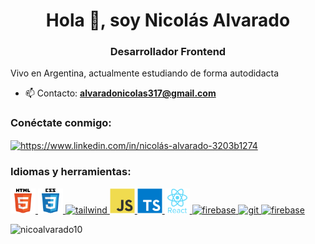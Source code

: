 <h1 align="center">Hola 👋, soy Nicolás Alvarado</h1>
<h3 align="center">Desarrollador Frontend </h3>
<p align="left">Vivo en Argentina, actualmente estudiando de forma autodidacta </p>

- 📫 Contacto: **alvaradonicolas317@gmail.com**

<h3 align="left">Conéctate conmigo:</h3>      
<p align="left">
<a href="https://linkedin.com/in/https://www.linkedin.com/in/nicolás-alvarado-3203b1274" target="blank">
  <img align="center" src="https://raw.githubusercontent.com/rahuldkjain/github-profile-readme-generator/master/src/images/icons/Social/linked-in-alt.svg" alt="https://www.linkedin.com/in/nicolás-alvarado-3203b1274" height="30" width="40" />
</a>
</p>

<h3 align="left">Idiomas y herramientas:</h3>
<p align="left"> 
  <a href="https://www.w3.org/html/" target="_blank" rel="noreferrer">
    <img src="https://raw.githubusercontent.com/devicons/devicon/master/icons/html5/html5-original-wordmark.svg" alt="html5" width="40" height="40"/>
  </a>
  <a href="https://www.w3schools.com/css/" target="_blank" rel="noreferrer">
    <img src="https://raw.githubusercontent.com/devicons/devicon/master/icons/css3/css3-original-wordmark.svg" alt="css3" width="40" height="40"/> 
  </a>
  <a href="https://tailwindcss.es/" width="40" height="40" target="_blank" rel="noreferrer">
    <img src="https://www.vectorlogo.zone/logos/tailwindcss/tailwindcss-icon.svg" alt="tailwind" width="40" height="40"/> 
</a>
  <a href="https://developer.mozilla.org/es-ES/docs/Web/JavaScript" target="_blank" rel="noreferrer">
    <img src="https://raw.githubusercontent.com/devicons/devicon/master/icons/javascript/javascript-original.svg " alt="javascript" width="40" height="40"/>
  </a>
    <a href="https://www.typescriptlang.org/" width="40" height="40" target="_blank" rel="noreferrer">
    <img src="https://raw.githubusercontent.com/devicons/devicon/master/icons/typescript/typescript-original.svg" alt="typescript" width="40" height="40"/>
  </a> 
   <a href="https://reactjs.org/" target="_blank" rel="noreferrer"> 
    <img src="https://raw.githubusercontent.com/devicons/devicon/master/icons/react/react-original-wordmark.svg " alt="react" height="40" width="40"/>
  </a>
  <a href="https://https:astro.build/" target="_blank" rel="noreferrer">
  <img src="https://astro.build/assets/press/astro-icon-light-gradient.svg" alt="firebase" width="40" height="40"/>
</a>
   <a href="https://git-scm.com/" target="_blank" rel="noreferrer"> 
    <img src="https://www.vectorlogo.zone/logos/git-scm/git-scm-icon.svg" alt="git" width="40" height="40"/>
  </a>
  <a href="https://firebase.google.com/" target="_blank" rel="noreferrer">
  <img src="https://www.vectorlogo.zone/logos/firebase/firebase-icon.svg" alt="firebase" width="40" height="40"/>
</a>
  
 
  
  
 
  

</p>
<p>
  <img align="left" src="https://github-readme-stats.vercel.app/api/top-langs?username=nicoalvarado10&show_icons=true&locale=es&layout=compact" alt="nicoalvarado10" />
</p>



